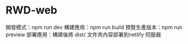 # RWD-web
 
開發模式：npm run dev
構建應用：npm run build
預覽生產版本：npm run preview
部署應用：構建後將 dist/ 文件夾內容部署到netlify 伺服器
